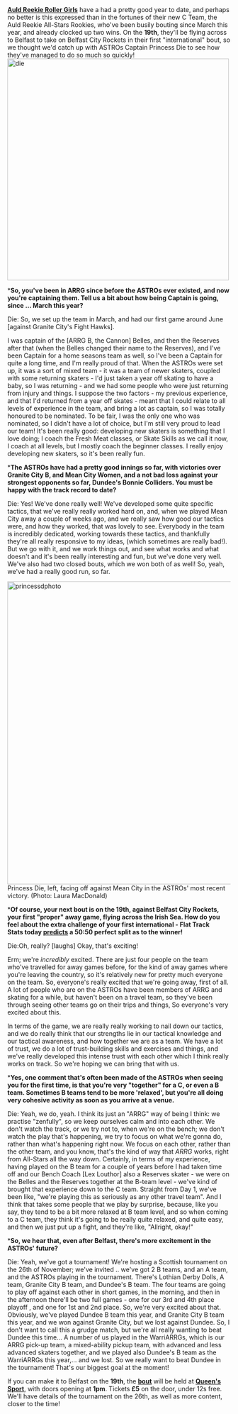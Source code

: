 <html><body><a href="http://www.arrg.co.uk"><strong>Auld Reekie Roller Girls</strong></a> have a had a pretty good year to date, and perhaps no better is this expressed than in the fortunes of their new C Team, the Auld Reekie All-Stars Rookies, who've been busily bouting since March this year, and already clocked up two wins.
On the <strong>19th</strong>, they'll be flying across to Belfast to take on Belfast City Rockets in their first "international" bout, so we thought we'd catch up with ASTROs Captain Princess Die to see how they've managed to do so much so quickly!

<img class="aligncenter size-medium wp-image-11272" src="https://scottishrollerderbyblog.com/2016/11/die.jpg?w=400" alt="die" width="500">

*<strong>So, you've been in ARRG since before the ASTROs ever existed, and now you're captaining them. Tell us a bit about how being Captain is going, since … March this year?</strong>

Die: So, we set up the team in March, and had our first game around June [against Granite City's Fight Hawks].

I was captain of the [ARRG B, the Cannon] Belles, and then the Reserves after that (when the Belles changed their name to the Reserves), and I've been Captain for a home seasons team as well, so I've been a Captain for quite a long time, and I'm really proud of that. When the ASTROs were set up, it was a sort of mixed team - it was a team of newer skaters, coupled with some returning skaters - I'd just taken a year off skating to have a baby, so I was returning - and we had some people who were just returning from injury and things. I suppose the two factors - my previous experience, and that I'd returned from a year off skates - meant that I could relate to all levels of experience in the team, and bring a lot as captain, so I was totally honoured to be nominated. To be fair, I was the only one who was nominated, so I didn't have a lot of choice, but I'm still very proud to lead our team!
It's been really good: developing new skaters is something that I love doing; I coach the Fresh Meat classes, or Skate Skills as we call it now, I coach at all levels, but I mostly coach the beginner classes. I really enjoy developing new skaters, so it's been really fun.

*<strong>The ASTROs have had a pretty good innings so far, with victories over Granite City B, and Mean City Women, and a not bad loss against your strongest opponents so far, Dundee's Bonnie Colliders. You must be happy with the track record to date?</strong>

Die: Yes! We've done really well! We've developed some quite specific tactics, that we've really really worked hard on, and, when we played Mean City away a couple of weeks ago, and we really saw how good our tactics were, and how they worked, that was lovely to see.
Everybody in the team is incredibly dedicated, working towards these tactics, and thankfully they're all really responsive to my ideas, (which sometimes are really bad!). But we go with it, and we work things out, and see what works and what doesn't and it's been really interesting and fun, but we've done very well.
We've also had two closed bouts, which we won both of as well!
So, yeah, we've had a really good run, so far.

<img class="aligncenter size-large wp-image-11253" src="https://scottishrollerderbyblog.com/2016/11/princessdphoto.jpg?w=2048" alt="princessdphoto" width="1024" height="683"> Princess Die, left, facing off against Mean City in the ASTROs' most recent victory. (Photo: Laura MacDonald)

*<strong>Of course, your next bout is on the 19th, against Belfast City Rockets, your first "proper" away game, flying across the Irish Sea. How do you feel about the extra challenge of your first international - Flat Track Stats today <a href="http://flattrackstats.com/predictortool/q/20657/79213">predicts</a> a 50:50 perfect split as to the winner!</strong>

Die:Oh, really? [laughs] Okay, that's exciting!

Erm; we're <em>incredibly</em> excited. There are just four people on the team who've travelled for away games before, for the kind of away games where you're leaving the country, so it's relatively new for pretty much everyone on the team. So, everyone's really excited that we're going away, first of all.
A lot of people who are on the ASTROs have been members of ARRG and skating for a while, but haven't been on a travel team, so they've been through seeing other teams go on their trips and things, So everyone's very excited about this.

In terms of the game, we are really really working to nail down our tactics, and we do really think that our strengths lie in our tactical knowledge and our tactical awareness, and how together we are as a team. We have a lot of trust, we do a lot of trust-building skills and exercises and things, and we've really developed this intense trust with each other which I think really works on track. So we're hoping we can bring that with us.

*<strong>Yes, one comment that's often been made of the ASTROs when seeing you for the first time, is that you're very "together" for a C, or even a B team. Sometimes B teams tend to be more 'relaxed', but you're all doing very cohesive activity as soon as you arrive at a venue.</strong>

Die: Yeah, we do, yeah. I think its just an "ARRG" way of being I think: we practise "zenfully", so we keep ourselves calm and into each other. We don't watch the track, or we try not to, when we're on the bench; we don't watch the play that's happening, we try to focus on what we're gonna do, rather than what's happening right now. We focus on each other, rather than the other team, and you know, that's the kind of way that *ARRG* works, right from All-Stars all the way down.
Certainly, in terms of my experience, having played on the B team for a couple of years before I had taken time off and our Bench Coach [Lex Louthor] also a Reserves skater - we were on the Belles and the Reserves together at the B-team level - we've kind of brought that experience down to the C team. Straight from Day 1, we've been like, "we're playing this as seriously as any other travel team". And I think that takes some people that we play by surprise, because, like you say, they tend to be a bit more relaxed at B team level, and so when coming to a C team, they think it's going to be really quite relaxed, and quite easy, and then we just put up a fight, and they're like, "Allright, okay!"

*<strong>So, we hear that, even after Belfast, there's more excitement in the ASTROs' future?</strong>

Die: Yeah, we've got a tournament! We're hosting a Scottish tournament on the 26th of November; we've invited .. we've got 2 B teams, and an A team, and the ASTROs playing in the tournament. There's Lothian Derby Dolls, A team, Granite City B team, and Dundee's B team. The four teams are going to play off against each other in short games, in the morning, and then in the afternoon there'll be two full games - one for our 3rd and 4th place playoff , and one for 1st and 2nd place. So, we're very excited about that.
Obviously, we've played Dundee B team this year, and Granite City B team this year, and we won against Granite City, but we lost against Dundee. So, I don't want to call this a grudge match, but we're all really wanting to beat Dundee this time…
A number of us played in the WarriARRGs, which is our ARRG pick-up team, a mixed-ability pickup team, with advanced and less advanced skaters together, and we played also Dundee's B team as the WarriARRGs this year,… and we lost. So we really want to beat Dundee in the tournament! That's our biggest goal at the moment!

If you can make it to Belfast on the <strong>19th</strong>, the <strong><a href="https://www.facebook.com/events/761145590695158/">bout</a></strong> will be held at <strong><a href="https://www.google.co.uk/maps/place/Queen's+Sport/@54.580861,-5.9318286,17z/data=!3m1!4b1!4m5!3m4!1s0x486108e58874e8db:0x50f3671ebfcba059!8m2!3d54.580861!4d-5.9296346">Queen's Sport</a></strong>, with doors opening at <strong>1pm</strong>. Tickets <strong>£5</strong> on the door, under 12s free.
We'll have details of the tournament on the 26th, as well as more content, closer to the time!</body></html>
